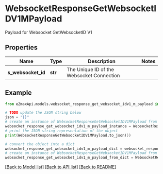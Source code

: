 # WebsocketResponseGetWebsocketIDV1MPayload

Payload for Websocket GetWebsocketID V1

## Properties

Name | Type | Description | Notes
------------ | ------------- | ------------- | -------------
**s_websocket_id** | **str** | The Unique ID of the Websocket Connection | 

## Example

```python
from eZmaxApi.models.websocket_response_get_websocket_idv1_m_payload import WebsocketResponseGetWebsocketIDV1MPayload

# TODO update the JSON string below
json = "{}"
# create an instance of WebsocketResponseGetWebsocketIDV1MPayload from a JSON string
websocket_response_get_websocket_idv1_m_payload_instance = WebsocketResponseGetWebsocketIDV1MPayload.from_json(json)
# print the JSON string representation of the object
print(WebsocketResponseGetWebsocketIDV1MPayload.to_json())

# convert the object into a dict
websocket_response_get_websocket_idv1_m_payload_dict = websocket_response_get_websocket_idv1_m_payload_instance.to_dict()
# create an instance of WebsocketResponseGetWebsocketIDV1MPayload from a dict
websocket_response_get_websocket_idv1_m_payload_from_dict = WebsocketResponseGetWebsocketIDV1MPayload.from_dict(websocket_response_get_websocket_idv1_m_payload_dict)
```
[[Back to Model list]](../README.md#documentation-for-models) [[Back to API list]](../README.md#documentation-for-api-endpoints) [[Back to README]](../README.md)


